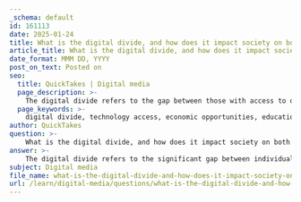 ```yaml
---
_schema: default
id: 161113
date: 2025-01-24
title: What is the digital divide, and how does it impact society on both global and local levels?
article_title: What is the digital divide, and how does it impact society on both global and local levels?
date_format: MMM DD, YYYY
post_on_text: Posted on
seo:
  title: QuickTakes | Digital media
  page_description: >-
    The digital divide refers to the gap between those with access to digital technologies and those without, significantly impacting society through economic, educational, and social inequalities at both global and local levels.
  page_keywords: >-
    digital divide, technology access, economic opportunities, education disparities, social inclusion, global impact, local impact, rural access, urban access, generational gaps, cultural barriers, digital literacy, infrastructure development, policy interventions
author: QuickTakes
question: >-
    What is the digital divide, and how does it impact society on both global and local levels?
answer: >-
    The digital divide refers to the significant gap between individuals and communities who have access to digital technologies and those who do not. This divide is not merely about the availability of technology but encompasses a range of factors including economic status, education, geographic location, and social inclusion. The implications of the digital divide are profound, affecting various aspects of society on both global and local levels.\n\n### Global Impact\n\n1. **Economic Opportunities**: On a global scale, the digital divide limits economic opportunities for those without access to technology. Individuals in lower-income countries or regions may struggle to participate in the global economy, which increasingly relies on digital platforms for trade, communication, and employment. This can exacerbate poverty and hinder economic development.\n\n2. **Education Disparities**: The digital divide significantly impacts education. Students in under-resourced areas may lack access to online learning resources, which can hinder their academic performance and future opportunities. This disparity is particularly pronounced in developing countries, where educational institutions may not have the infrastructure to support digital learning.\n\n3. **Social Inclusion**: The divide also affects social inclusion. Those without access to digital technologies may find it challenging to engage in civic activities, access government services, or participate in community discussions. This can lead to a sense of isolation and disenfranchisement, further entrenching social inequalities.\n\n### Local Impact\n\n1. **Rural vs. Urban Access**: Locally, the digital divide often manifests in the disparity between urban and rural areas. Urban centers typically have better infrastructure and access to high-speed internet, while rural areas may struggle with connectivity. This can limit educational and economic opportunities for rural residents, perpetuating cycles of disadvantage.\n\n2. **Generational Gaps**: There is often a generational divide in technology adoption, with younger individuals being more adept at using digital tools compared to older generations. This can create challenges in educational settings, where assumptions about technological proficiency may alienate older students or educators who are less familiar with digital tools.\n\n3. **Cultural Barriers**: Cultural attitudes towards technology can also contribute to the digital divide. In some communities, there may be resistance to adopting new technologies due to cultural beliefs or a lack of digital literacy. This can hinder the effective use of technology in education and other sectors.\n\n### Addressing the Digital Divide\n\nTo mitigate the effects of the digital divide, it is essential to implement strategies that promote equitable access to technology. This includes:\n\n- **Infrastructure Development**: Investing in infrastructure to ensure that all communities, especially rural and underserved areas, have access to reliable internet and digital resources.\n  \n- **Educational Initiatives**: Providing training and resources to improve digital literacy among all age groups, ensuring that individuals can effectively use technology for education and employment.\n\n- **Policy Interventions**: Governments and organizations can create policies that promote equitable access to technology, such as subsidies for low-income families to obtain devices and internet access.\n\nIn conclusion, the digital divide is a multifaceted issue that impacts society on both global and local levels. Addressing this divide is crucial for fostering economic development, enhancing educational opportunities, and promoting social inclusion in an increasingly digital world.
subject: Digital media
file_name: what-is-the-digital-divide-and-how-does-it-impact-society-on-both-global-and-local-levels.md
url: /learn/digital-media/questions/what-is-the-digital-divide-and-how-does-it-impact-society-on-both-global-and-local-levels
---
```


&nbsp;